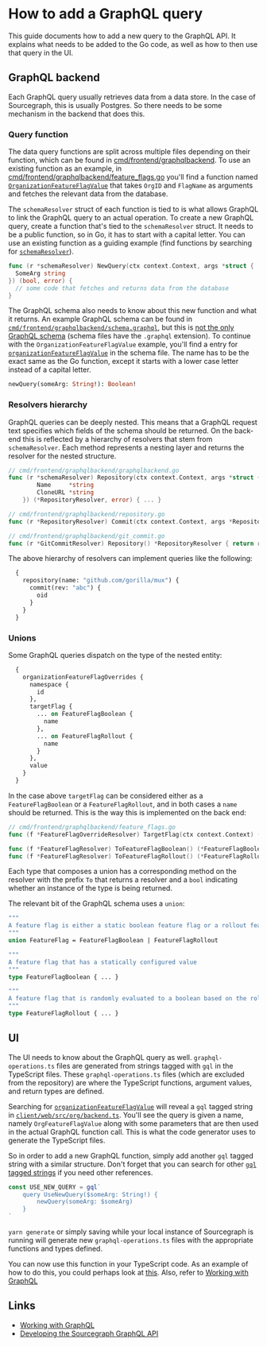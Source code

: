 # How to add a GraphQL query

This guide documents how to add a new query to the GraphQL API. It explains what needs to be added to the Go code, as well as how to then use that query in the UI.

## GraphQL backend

Each GraphQL query usually retrieves data from a data store. In the case of Sourcegraph, this is usually Postgres. So there needs to be some mechanism in the backend that does this.

### Query function

The data query functions are split across multiple files depending on their function, which can be found in [cmd/frontend/graphqlbackend](https://sourcegraph.com/github.com/sourcegraph/sourcegraph/-/tree/cmd/frontend/graphqlbackend). To use an existing function as an example, in [cmd/frontend/graphqlbackend/feature_flags.go](https://sourcegraph.com/github.com/sourcegraph/sourcegraph/-/blob/cmd/frontend/graphqlbackend/feature_flags.go) you'll find a function named [`OrganizationFeatureFlagValue`](https://sourcegraph.com/search?q=context:global+repo:%5Egithub%5C.com/sourcegraph/sourcegraph%24+file:%5Ecmd/frontend/graphqlbackend/feature_flags%5C.go+OrganizationFeatureFlagValue&patternType=literal) that takes `OrgID` and `FlagName` as arguments and fetches the relevant data from the database.

The `schemaResolver` struct of each function is tied to is what allows GraphQL to link the GraphQL query to an actual operation. To create a new GraphQL query, create a function that's tied to the `schemaResolver` struct. It needs to be a public function, so in Go, it has to start with a capital letter. You can use an existing function as a guiding example (find functions by searching for [`schemaResolver`](https://sourcegraph.com/search?q=context:global+repo:github.com/sourcegraph/sourcegraph+schemaResolver&patternType=literal&case=yes)).

```go
func (r *schemaResolver) NewQuery(ctx context.Context, args *struct {
  SomeArg string
}) (bool, error) {
  // some code that fetches and returns data from the database
}
```

The GraphQL schema also needs to know about this new function and what it returns. An example GraphQL schema can be found in [`cmd/frontend/graphqlbackend/schema.graphql`](https://sourcegraph.com/github.com/sourcegraph/sourcegraph/-/blob/cmd/frontend/graphqlbackend/schema.graphql), but this is [not the only GraphQL schema](https://sourcegraph.com/search?q=context:global+repo:%5Egithub%5C.com/sourcegraph/sourcegraph%24+file:.*%5C.graphql%24&patternType=literal) (schema files have the `.graphql` extension). To continue with the `OrganizationFeatureFlagValue` example, you'll find a entry for [`organizationFeatureFlagValue`](https://sourcegraph.com/search?q=context:global+repo:%5Egithub%5C.com/sourcegraph/sourcegraph%24+file:%5Ecmd/frontend/graphqlbackend/schema%5C.graphql+organizationFeatureFlagValue&patternType=literal) in the schema file. The name has to be the exact same as the Go function, except it starts with a lower case letter instead of a capital letter.

```graphql
newQuery(someArg: String!): Boolean!
```

### Resolvers hierarchy

GraphQL queries can be deeply nested. This means that a GraphQL request text specifies which fields of the schema should be returned. On the back-end this is reflected by a hierarchy of resolvers that stem from `schemaResolver`. Each method represents a nesting layer and returns the resolver for the nested structure.

```go
// cmd/frontend/graphqlbackend/graphqlbackend.go
func (r *schemaResolver) Repository(ctx context.Context, args *struct {
		Name     *string
		CloneURL *string
	}) (*RepositoryResolver, error) { ... }

// cmd/frontend/graphqlbackend/repository.go
func (r *RepositoryResolver) Commit(ctx context.Context, args *RepositoryCommitArgs) (*GitCommitResolver, error) { ... }

// cmd/frontend/graphqlbackend/git_commit.go
func (r *GitCommitResolver) Repository() *RepositoryResolver { return r.repoResolver }
```

The above hierarchy of resolvers can implement queries like the following:

```graphql
  {
    repository(name: "github.com/gorilla/mux") {
      commit(rev: "abc") {
        oid
      }
    }
  }
```

### Unions

Some GraphQL queries dispatch on the type of the nested entity:

```graphql
  {
    organizationFeatureFlagOverrides {
      namespace {
        id
      },
      targetFlag {
        ... on FeatureFlagBoolean {
          name
        },
        ... on FeatureFlagRollout {
          name
        }
      },
      value
    }
  }
```

In the case above `targetFlag` can be considered either as a `FeatureFlagBoolean` or a `FeatureFlagRollout`, and in both cases a `name` should be returned. This is the way this is implemented on the back end:

```go
// cmd/frontend/graphqlbackend/feature_flags.go
func (f *FeatureFlagOverrideResolver) TargetFlag(ctx context.Context) (*FeatureFlagResolver, error) { ... }

func (f *FeatureFlagResolver) ToFeatureFlagBoolean() (*FeatureFlagBooleanResolver, bool) { ... }
func (f *FeatureFlagResolver) ToFeatureFlagRollout() (*FeatureFlagRolloutResolver, bool) { ... }
```

Each type that composes a union has a corresponding method on the resolver with the prefix `To` that returns a resolver and a `bool` indicating whether an instance of the type is being returned.

The relevant bit of the GraphQL schema uses a `union`:

```graphql
"""
A feature flag is either a static boolean feature flag or a rollout feature flag
"""
union FeatureFlag = FeatureFlagBoolean | FeatureFlagRollout

"""
A feature flag that has a statically configured value
"""
type FeatureFlagBoolean { ... }

"""
A feature flag that is randomly evaluated to a boolean based on the rollout parameter
"""
type FeatureFlagRollout { ... }
```

## UI

The UI needs to know about the GraphQL query as well. `graphql-operations.ts` files are generated from strings tagged with `gql` in the TypeScript files. These `graphql-operations.ts` files (which are excluded from the repository) are where the TypeScript functions, argument values, and return types are defined.

Searching for [`organizationFeatureFlagValue`](https://sourcegraph.com/search?q=context:global+repo:%5Egithub%5C.com/sourcegraph/sourcegraph%24+file:%5Eclient/web/src/org/backend%5C.ts+organizationFeatureFlagValue&patternType=literal) will reveal a `gql` tagged string in [`client/web/src/org/backend.ts`](https://sourcegraph.com/github.com/sourcegraph/sourcegraph/-/blob/client/web/src/org/backend.ts). You'll see the query is given a name, namely `OrgFeatureFlagValue` along with some parameters that are then used in the actual GraphQL function call. This is what the code generator uses to generate the TypeScript files.

So in order to add a new GraphQL function, simply add another `gql` tagged string with a similar structure. Don't forget that you can search for other [`gql` tagged strings](https://sourcegraph.com/search?q=context:global+repo:%5Egithub%5C.com/sourcegraph/sourcegraph%24+file:%5E*%5C.ts+gql%60&patternType=literal) if you need other references.

```ts
const USE_NEW_QUERY = gql`
    query UseNewQuery($someArg: String!) {
        newQuery(someArg: $someArg)
    }
`
```

`yarn generate` or simply saving while your local instance of Sourcegraph is running will generate new `graphql-operations.ts` files with the appropriate functions and types defined.

You can now use this function in your TypeScript code. As an example of how to do this, you could perhaps look at [this](https://sourcegraph.com/search?q=context:global+repo:%5Egithub%5C.com/sourcegraph/sourcegraph%24+file:%5Eclient/web/src/user/settings/codeHosts/UserAddCodeHostsPage%5C.tsx+GET_ORG_FEATURE_FLAG_VALUE&patternType=literal). Also, refer to [Working with GraphQL](../background-information/web/graphql.md)

## Links

- [Working with GraphQL](../background-information/web/graphql.md)
- [Developing the Sourcegraph GraphQL API](../background-information/graphql_api.md)
